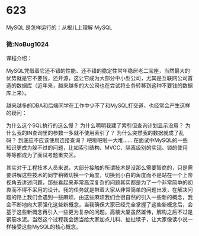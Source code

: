 # 623
MySQL 是怎样运行的：从根儿上理解 MySQL
### 微:NoBug1024 


课程介绍：

MySQL凭借着它还不错的性能、还不错的稳定性常年稳居老二宝座，当然最大的优势就是它不要钱，还开源，这让它成为大部分中小型公司，尤其是互联网公司首选的数据库（近年来，越来越多的大公司也在尝试将业务转移到这种不要钱的数据库上来）。

越来越多的DBA和后端同学在工作中少不了和MySQL打交道，也经常会产生这样的疑问：

为什么这个SQL执行的这么慢？
为什么明明我建了索引但查询计划显示没用？
为什么我的IN查询里的参数一多就不使用索引了？
为什么突然我的数据就成了乱码？
到底应不应该使用连接查询？
吧啦吧啦一大堆……
在面试中MySQL的一些知识更成为躲不过的问题，比如索引结构、MVCC、隔离级别的实现、锁的使用等等都成为了面试考题重灾区。

其实对于工程技术人员来说，大部分接触的所谓技术是没那么需要智商的，只是需要讲解这些技术的同学稍微切换一个角度，切换到小白的角度而不是站在一个上帝视角去讲述问题，那些看起来非常高深复杂的问题其实都是为了一个非常简单的初衷而不得不采用的设计。我的任务就是带着大家从非常简单的问题出发，在解决问题的路上我们会遇到一些麻烦，由这些麻烦我们会很自然的引入一些新的概念，我会不断地向大家强化这些新概念，当我确保大家已经完全掌握了这些新概念后，会基于这些新概念再引入一些更为复杂的问题。高楼大厦虽然雄伟，解构之后不过是钢筋水泥。当然这个过程我会适当给大家加点儿料、扯扯犊子，让大家像读小说一样接受这些MySQL的核心概念。
